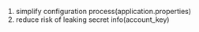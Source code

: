 1. simplify configuration process(application.properties)
2. reduce risk of leaking secret info(account_key)
